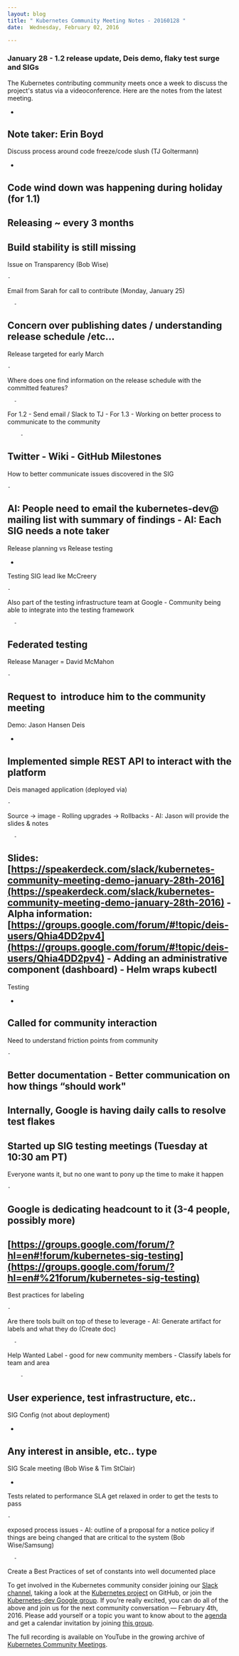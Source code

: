 ```yaml
---
layout: blog
title: " Kubernetes Community Meeting Notes - 20160128 "
date:  Wednesday, February 02, 2016 

---
```

### January 28 - 1.2 release update, Deis demo, flaky test surge and SIGs
  
The Kubernetes contributing community meets once a week to discuss the project's status via a videoconference. Here are the notes from the latest meeting.  
  

- 
Note taker: Erin Boyd
- 
Discuss process around code freeze/code slush (TJ Goltermann)

  - 
Code wind down was happening during holiday (for 1.1)
  - 
Releasing ~ every 3 months
  - 
Build stability is still missing 
  - 
Issue on Transparency (Bob Wise)

    - 
Email from Sarah for call to contribute (Monday, January 25)

      - 
Concern over publishing dates / understanding release schedule /etc…
  - 
Release targeted for early March

    - 
Where does one find information on the release schedule with the committed features?

      - 
For 1.2 - Send email / Slack to TJ 
      - 
For 1.3 - Working on better process to communicate to the community

        - 
Twitter
        - 
Wiki
        - 
GitHub Milestones
  - 
How to better communicate issues discovered in the SIG

    - 
AI: People need to email the kubernetes-dev@ mailing list with summary of findings
    - 
AI: Each SIG needs a note taker
- 
Release planning vs Release testing

  - 
Testing SIG lead Ike McCreery 

    - 
Also part of the testing infrastructure team at Google
    - 
Community being able to integrate into the testing framework

      - 
Federated testing
  - 
Release Manager = David McMahon

    - 
Request to &nbsp;introduce him to the community meeting
- 
Demo: Jason Hansen Deis

  - 
Implemented simple REST API to interact with the platform
  - 
Deis managed application (deployed via)

    - 
Source -\> image
    - 
Rolling upgrades -\> Rollbacks
    - 
AI: Jason will provide the slides & notes

      - 
Slides: [https://speakerdeck.com/slack/kubernetes-community-meeting-demo-january-28th-2016](https://speakerdeck.com/slack/kubernetes-community-meeting-demo-january-28th-2016)
      - 
Alpha information: [https://groups.google.com/forum/#!topic/deis-users/Qhia4DD2pv4](https://groups.google.com/forum/#!topic/deis-users/Qhia4DD2pv4)
    - 
Adding an administrative component (dashboard)
    - 
Helm wraps kubectl
- 
Testing

  - 
Called for community interaction
  - 
Need to understand friction points from community

    - 
Better documentation
    - 
Better communication on how things “should work"
  - 
Internally, Google is having daily calls to resolve test flakes
  - 
Started up SIG testing meetings (Tuesday at 10:30 am PT)
  - 
Everyone wants it, but no one want to pony up the time to make it happen

    - 
Google is dedicating headcount to it (3-4 people, possibly more)
  - 
[https://groups.google.com/forum/?hl=en#!forum/kubernetes-sig-testing](https://groups.google.com/forum/?hl=en#%21forum/kubernetes-sig-testing)
- 
Best practices for labeling

    - 
Are there tools built on top of these to leverage
    - 
AI: Generate artifact for labels and what they do (Create doc)

      - 
Help Wanted Label - good for new community members
      - 
Classify labels for team and area

        - 
User experience, test infrastructure, etc..
- 
SIG Config (not about deployment)

  - 
Any interest in ansible, etc.. type 
- 
SIG Scale meeting (Bob Wise & Tim StClair)

  - 
Tests related to performance SLA get relaxed in order to get the tests to pass

    - 
exposed process issues
    - 
AI: outline of a proposal for a notice policy if things are being changed that are critical to the system (Bob Wise/Samsung)

      - 
Create a Best Practices of set of constants into well documented place

  

To get involved in the Kubernetes community consider joining our [Slack channel](http://slack.k8s.io/), taking a look at the [Kubernetes project](https://github.com/kubernetes/) on GitHub, or join the [Kubernetes-dev Google group](https://groups.google.com/forum/#!forum/kubernetes-dev). If you’re really excited, you can do all of the above and join us for the next community conversation — February 4th, 2016. Please add yourself or a topic you want to know about to the [agenda](https://docs.google.com/document/d/1VQDIAB0OqiSjIHI8AWMvSdceWhnz56jNpZrLs6o7NJY/edit) and get a calendar invitation by joining [this group](https://groups.google.com/forum/#!forum/kubernetes-community-video-chat).  
  
The full recording is available on YouTube in the growing archive of [Kubernetes Community Meetings](https://www.youtube.com/playlist?list=PL69nYSiGNLP1pkHsbPjzAewvMgGUpkCnJ). 